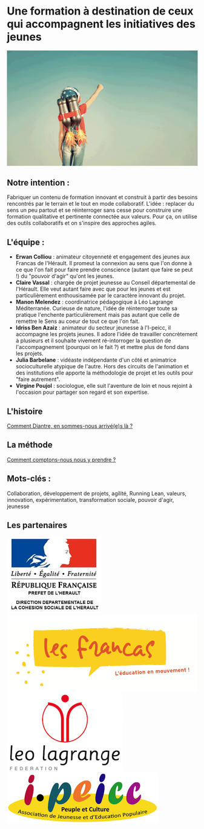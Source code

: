 # Une formation à destination de ceux qui accompagnent les initiatives des jeunes
![mascotte](https://github.com/formationdeformateurs/documentation/blob/master/medias/mascotte.png)



## Notre intention :
Fabriquer un contenu de formation innovant et construit à partir des besoins rencontrés par le terrain et le tout en mode collaboratif. L'idée : replacer du sens un peu partout et se réinterroger sans cesse pour construire une formation qualitative et pertinente connectée aux valeurs. Pour ça, on utilise des outils collaboratifs et on s'inspire des approches agiles.

## L'équipe :
- **Erwan Colliou** : animateur citoyenneté et engagement des jeunes aux Francas de l'Hérault. Il promeut la connexion au sens que l'on donne à ce que l'on fait pour faire prendre conscience (autant que faire se peut !) du "pouvoir d'agir" qu'ont les jeunes.
- **Claire Vassal** : chargée de projet jeunesse au Conseil départemental de l'Hérault. Elle veut autant faire avec que pour les jeunes et est particulièrement enthousisamée par le caractère innovant du projet.
- **Manon Melendez** : coordinatrice pédagogique à Léo Lagrange Méditerranée. Curieuse de nature, l'idée de réinterroger toute sa pratique l'enchente particulièrement mais pas autant que celle de remettre le Sens au coeur de tout ce que l'on fait.
- **Idriss Ben Azaiz** : animateur du secteur jeunesse à l'I-peicc, il accompagne les projets jeunes. Il adore l'idée de travailler concrètement à plusieurs et il souhaite vivement ré-intorroger la question de l'accompagnement (pourquoi on le fait ?) et mettre plus de fond dans les projets. 
- **Julia Barbelane** : vidéaste indépendante d'un côté et animatrice socioculturelle atypique de l'autre. Hors des circuits de l'animation et des institutions elle apporte la méthodologie de projet et les outils pour "faire autrement".
- **Virgine Poujol** : sociologue, elle suit l'aventure de loin et nous rejoint à l'occasion pour partager son regard et son expertise.

## L'histoire
[Comment Diantre, en sommes-nous arrivé(e)s là ?](https://github.com/formationdeformateurs/documentation/blob/master/Comment%20diantre%20en%20sommes-nous%20arriv%C3%A9s%20%C3%A0%20cr%C3%A9er%20ce%20projet%20%3F.md)

## La méthode
[Comment comptons-nous nous y prendre ?](https://github.com/formationdeformateurs/documentation/blob/master/D%C3%A9roul%C3%A9%20de%20la%20m%C3%A9thode%20de%20cr%C3%A9ation%20de%20la%20formation.md)

## Mots-clés : 
Collaboration, développement de projets, agilité, Running Lean, valeurs, innovation, expérimentation, transformation sociale, pouvoir d'agir, jeunesse

## Les partenaires
![DDCS](https://github.com/formationdeformateurs/documentation/blob/master/medias/logos/logo-ddcs-34.jpg)
![Francas](https://github.com/formationdeformateurs/documentation/blob/master/medias/logos/logo-francas.png)
![Léo Lagrange](https://github.com/formationdeformateurs/documentation/blob/master/medias/logos/logo-leo-lagrange.png)
![Ipeicc](https://github.com/formationdeformateurs/documentation/blob/master/medias/logos/logo-ipeicc.png)
